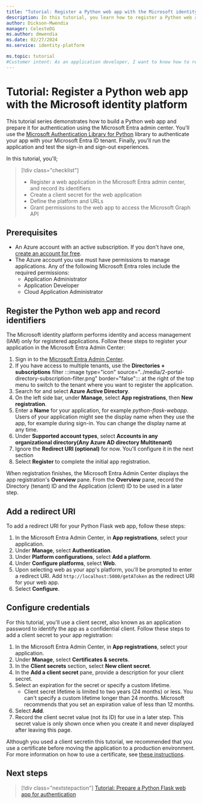 ```yaml
---
title: "Tutorial: Register a Python web app with the Microsoft identity platform"
description: In this tutorial, you learn how to register a Python web app with the Microsoft identity platform.
author: Dickson-Mwendia
manager: CelesteDG
ms.author: dmwendia
ms.date: 02/27/2024
ms.service: identity-platform

ms.topic: tutorial
#Customer intent: As an application developer, I want to know how to register my application with the Microsoft identity platform so that the security token service can issue access tokens to client applications that request them.
---
```


# Tutorial: Register a Python web app with the Microsoft identity platform

This tutorial series demonstrates how to build a Python web app and prepare it for authentication using the Microsoft Entra admin center. You'll use the [Microsoft Authentication Library for Python](/entra/msal/python/) library to authenticate your app with your Microsoft Entra ID tenant. Finally, you'll run the application and test the sign-in and sign-out experiences.

In this tutorial, you'll;

> [!div class="checklist"]
> * Register a web application in the Microsoft Entra admin center, and record its identifiers
> * Create a client secret for the web application
> * Define the platform and URLs
> * Grant permissions to the web app to access the Microsoft Graph API

## Prerequisites

* An Azure account with an active subscription. If you don't have one, [create an account for free](https://azure.microsoft.com/en-us/free/).
* The Azure account you use must have permissions to manage applications. Any of the following Microsoft Entra roles include the required permissions:
    * Application Administrator
    * Application Developer
    * Cloud Application Administrator

## Register the Python web app and record identifiers

The Microsoft identity platform performs identity and access management (IAM) only for registered applications. Follow these steps to register your application in the Microsoft Entra Admin Center: 

1. Sign in to the [Microsoft Entra Admin Center](https://portal.azure.com).
1. If you have access to multiple tenants, use the **Directories + subscriptions** filter :::image type="icon" source="../media/2-portal-directory-subscription-filter.png" border="false"::: at the right of the top menu to switch to the tenant where you want to register the application.
1. Search for and select **Azure Active Directory**.
1. On the left side bar, under **Manage**, select **App registrations**, then **New registration**. 
1. Enter a **Name** for your application, for example *python-flask-webapp*. Users of your application might see the display name when they use the app, for example during sign-in. You can change the display name at any time.
1. Under **Supported account types**, select **Accounts in any organizational directory(Any Azure AD directory Multitenant)**
1. Ignore the **Redirect URI (optional)** for now. You'll configure it in the next section
1. Select **Register** to complete the initial app registration.

When registration finishes, the Microsoft Entra Admin Center displays the app registration's **Overview** pane. From the **Overview** pane, record the Directory (tenant) ID and the Application (client) ID to be used in a later step.

## Add a redirect URI

To add a redirect URI for your Python Flask web app, follow these steps:

1. In the Microsoft Entra Admin Center, in **App registrations**, select your application.
2. Under **Manage**, select **Authentication**.
3. Under **Platform configurations**, select **Add a platform**.
4. Under **Configure platforms**, select **Web**.
5. Upon selecting web as your app's platform, you'll be prompted to enter a redirect URI. Add `http://localhost:5000/getAToken` as the redirect URI for your web app.  
6. Select **Configure**.

## Configure credentials

For this tutorial, you'll use a client secret, also known as an application password to identify the app as a confidential client. Follow these steps to add a client secret to your app registration:

1. In the Microsoft Entra Admin Center, in **App registrations**, select your application.
1. Under **Manage**, select **Certificates & secrets**.
1. In the **Client secrets** section, select **New client secret**.
1. In the **Add a client secret** pane, provide a description for your client secret.
1. Select an expiration for the secret or specify a custom lifetime.
   - Client secret lifetime is limited to two years (24 months) or less. You can't specify a custom lifetime longer than 24 months. Microsoft recommends that you set an expiration value of less than 12 months.
1. Select **Add**.
1. Record the client secret value (not its ID) for use in a later step. This secret value is only shown once when you create it and never displayed after leaving this page.

Although you used a client secretin this tutorial, we recommended that you use a certificate before moving the application to a production environment. For more information on how to use a certificate, see [these instructions](./certificate-credentials.md).

## Next steps

> [!div class="nextstepaction"]
> [Tutorial: Prepare a Python Flask web app for authentication](tutorial-web-app-python-prepare-app.md)
